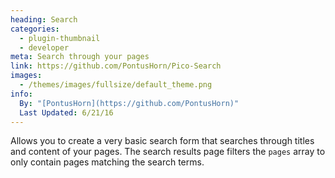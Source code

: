 ```yaml
---
heading: Search
categories:
  - plugin-thumbnail
  - developer
meta: Search through your pages
link: https://github.com/PontusHorn/Pico-Search
images:
  - /themes/images/fullsize/default_theme.png
info:
  By: "[PontusHorn](https://github.com/PontusHorn)"
  Last Updated: 6/21/16
---
```


Allows you to create a very basic search form that searches through titles and content of your pages. The search results page filters the `pages` array to only contain pages matching the search terms.
